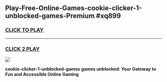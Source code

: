 
## Play-Free-Online-Games-cookie-clicker-1-unblocked-games-Premium #xq899
<h3>
<a href="https://premium.freeplayer.one?title=cookie-clicker-1-unblocked-games&ref=8M">CLICK TO PLAY</a></h3>
<hr>

<h3>
<a href="https://premium.freeplayer.one?title=cookie-clicker-1-unblocked-games&ref=8M">CLICK 2 PLAY</a>
  
</h3>

<a href="https://premium.freeplayer.one?title=cookie-clicker-1-unblocked-games&ref=8M"><img src="https://clearcache.store/games.png"></a>


**cookie-clicker-1-unblocked-games games unblocked: Your Gateway to Fun and Accessible Online Gaming**
